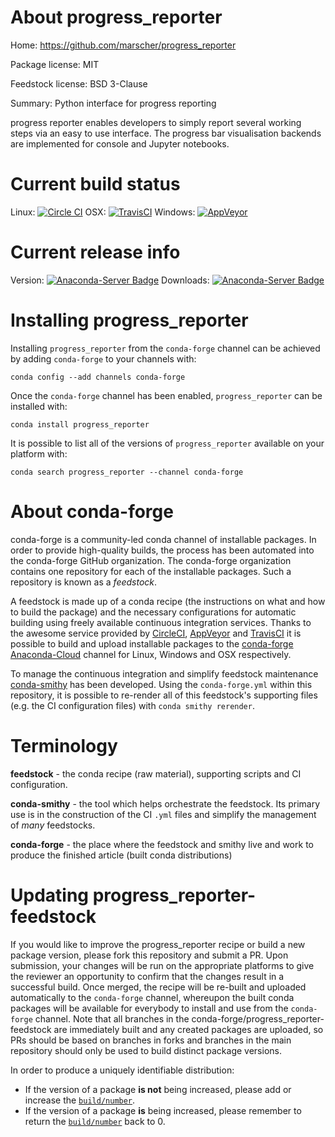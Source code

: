 About progress_reporter
=======================

Home: https://github.com/marscher/progress_reporter

Package license: MIT

Feedstock license: BSD 3-Clause

Summary: Python interface for progress reporting

progress reporter enables developers to simply report several working steps
via an easy to use interface. The progress bar visualisation backends are
implemented for console and Jupyter notebooks.


Current build status
====================

Linux: [![Circle CI](https://circleci.com/gh/conda-forge/progress_reporter-feedstock.svg?style=shield)](https://circleci.com/gh/conda-forge/progress_reporter-feedstock)
OSX: [![TravisCI](https://travis-ci.org/conda-forge/progress_reporter-feedstock.svg?branch=master)](https://travis-ci.org/conda-forge/progress_reporter-feedstock)
Windows: [![AppVeyor](https://ci.appveyor.com/api/projects/status/github/conda-forge/progress_reporter-feedstock?svg=True)](https://ci.appveyor.com/project/conda-forge/progress-reporter-feedstock/branch/master)

Current release info
====================
Version: [![Anaconda-Server Badge](https://anaconda.org/conda-forge/progress_reporter/badges/version.svg)](https://anaconda.org/conda-forge/progress_reporter)
Downloads: [![Anaconda-Server Badge](https://anaconda.org/conda-forge/progress_reporter/badges/downloads.svg)](https://anaconda.org/conda-forge/progress_reporter)

Installing progress_reporter
============================

Installing `progress_reporter` from the `conda-forge` channel can be achieved by adding `conda-forge` to your channels with:

```
conda config --add channels conda-forge
```

Once the `conda-forge` channel has been enabled, `progress_reporter` can be installed with:

```
conda install progress_reporter
```

It is possible to list all of the versions of `progress_reporter` available on your platform with:

```
conda search progress_reporter --channel conda-forge
```


About conda-forge
=================

conda-forge is a community-led conda channel of installable packages.
In order to provide high-quality builds, the process has been automated into the
conda-forge GitHub organization. The conda-forge organization contains one repository
for each of the installable packages. Such a repository is known as a *feedstock*.

A feedstock is made up of a conda recipe (the instructions on what and how to build
the package) and the necessary configurations for automatic building using freely
available continuous integration services. Thanks to the awesome service provided by
[CircleCI](https://circleci.com/), [AppVeyor](http://www.appveyor.com/)
and [TravisCI](https://travis-ci.org/) it is possible to build and upload installable
packages to the [conda-forge](https://anaconda.org/conda-forge)
[Anaconda-Cloud](http://docs.anaconda.org/) channel for Linux, Windows and OSX respectively.

To manage the continuous integration and simplify feedstock maintenance
[conda-smithy](http://github.com/conda-forge/conda-smithy) has been developed.
Using the ``conda-forge.yml`` within this repository, it is possible to re-render all of
this feedstock's supporting files (e.g. the CI configuration files) with ``conda smithy rerender``.


Terminology
===========

**feedstock** - the conda recipe (raw material), supporting scripts and CI configuration.

**conda-smithy** - the tool which helps orchestrate the feedstock.
                   Its primary use is in the construction of the CI ``.yml`` files
                   and simplify the management of *many* feedstocks.

**conda-forge** - the place where the feedstock and smithy live and work to
                  produce the finished article (built conda distributions)


Updating progress_reporter-feedstock
====================================

If you would like to improve the progress_reporter recipe or build a new
package version, please fork this repository and submit a PR. Upon submission,
your changes will be run on the appropriate platforms to give the reviewer an
opportunity to confirm that the changes result in a successful build. Once
merged, the recipe will be re-built and uploaded automatically to the
`conda-forge` channel, whereupon the built conda packages will be available for
everybody to install and use from the `conda-forge` channel.
Note that all branches in the conda-forge/progress_reporter-feedstock are
immediately built and any created packages are uploaded, so PRs should be based
on branches in forks and branches in the main repository should only be used to
build distinct package versions.

In order to produce a uniquely identifiable distribution:
 * If the version of a package **is not** being increased, please add or increase
   the [``build/number``](http://conda.pydata.org/docs/building/meta-yaml.html#build-number-and-string).
 * If the version of a package **is** being increased, please remember to return
   the [``build/number``](http://conda.pydata.org/docs/building/meta-yaml.html#build-number-and-string)
   back to 0.
